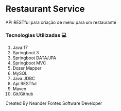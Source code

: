 <h1>Restaurant Service</h1>

<p>
API RESTful para criação de menu para um restaurante
</p>

<h3>
Tecnologias Utilizadas 💻
</h3>

<ol>
<li>Java 17</li>
<li>Springboot 3</li>
<li>Springboot DATA/JPA</li>
<li>Springboot MVC</li>
<li>Dozer Mapper</li>
<li>MySQL</li>
<li>Java JDBC</li>
<li>Api RESTful</li>
<li>Maven</li>
<li>Git/Github</li>
</ol>

<p>
Created By Neander Fontes Software Developer
</p>
